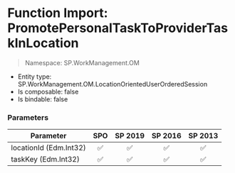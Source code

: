 # Function Import: PromotePersonalTaskToProviderTaskInLocation

> Namespace: SP.WorkManagement.OM

- Entity type: SP.WorkManagement.OM.LocationOrientedUserOrderedSession
- Is composable: false
- Is bindable: false

### Parameters

Parameter | SPO | SP 2019 | SP 2016 | SP 2013
----------|:---:|:-------:|:-------:|:-------:
locationId (Edm.Int32) | ✅ | ✅ | ✅ | ✅
taskKey (Edm.Int32) | ✅ | ✅ | ✅ | ✅